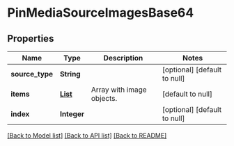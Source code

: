 # PinMediaSourceImagesBase64
## Properties

| Name | Type | Description | Notes |
|------------ | ------------- | ------------- | -------------|
| **source\_type** | **String** |  | [optional] [default to null] |
| **items** | [**List**](PinMediaSourceImagesBase64_items_inner.md) | Array with image objects. | [default to null] |
| **index** | **Integer** |  | [optional] [default to null] |

[[Back to Model list]](../README.md#documentation-for-models) [[Back to API list]](../README.md#documentation-for-api-endpoints) [[Back to README]](../README.md)

